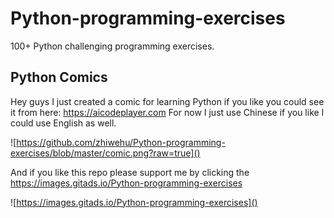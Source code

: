 # Python-programming-exercises

100+ Python challenging programming exercises.

## Python Comics

Hey guys I just created a comic for learning Python if you like you could see it from here: https://aicodeplayer.com
For now I just use Chinese if you like I could use English as well.

![https://github.com/zhiwehu/Python-programming-exercises/blob/master/comic.png?raw=true]()

And if you like this repo please support me by clicking the https://images.gitads.io/Python-programming-exercises

![https://images.gitads.io/Python-programming-exercises]()
